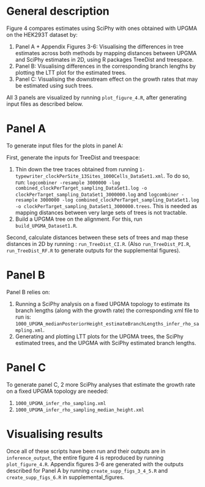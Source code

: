 

# General description

Figure 4 compares estimates using SciPhy with ones obtained with UPGMA on the HEK293T dataset by:

1) Panel A + Appendix Figures 3-6: Visualising the differences in tree estimates across both methods by mapping distances between UPGMA and SciPhy estimates in 2D, using R packages TreeDist and treespace. 
2) Panel B: Visualising differences in the corresponding branch lengths by plotting the LTT plot for the estimated trees.
3) Panel C: Visualising the downstream effect on the growth rates that may be estimated using such trees.

All 3 panels are visualized by running `plot_figure_4.R`, after generating input files as described below.

# Panel A 

To generate input files for the plots in panel A:

First, generate the inputs for TreeDist and treespace:

1) Thin down the tree traces obtained from running `1-typewriter_clockPerSite_13Sites_1000Cells_DataSet1.xml`. To do so, run: `logcombiner -resample 3000000 -log combined_clockPerTarget_sampling_DataSet1.log -o clockPerTarget_sampling_DataSet1_3000000.log` and `logcombiner -resample 3000000 -log combined_clockPerTarget_sampling_DataSet1.log -o clockPerTarget_sampling_DataSet1_3000000.trees`. This is needed as mapping distances between very large sets of trees is not tractable.
2) Build a UPGMA tree on the alignment. For this, run `build_UPGMA_Dataset1.R`. 

Second, calculate distances between these sets of trees and map these distances in 2D by running : `run_TreeDist_CI.R`. (Also `run_TreeDist_PI.R`, `run_TreeDist_RF.R` to generate outputs for the supplemental figures). 

# Panel B

Panel B relies on: 

1) Running a SciPhy analysis on a fixed UPGMA topology to estimate its branch lengths (along with the growth rate) the corresponding xml file to run is: `1000_UPGMA_medianPosteriorHeight_estimateBranchLengths_infer_rho_sampling.xml`. 
2) Generating and plotting LTT plots for the UPGMA trees, the SciPhy estimated trees, and the UPGMA with SciPhy estimated branch lengths.

# Panel C

To generate panel C, 2 more SciPhy analyses that estimate the growth rate on a fixed UPGMA topology are needed: 
1) `1000_UPGMA_infer_rho_sampling.xml`
2) `1000_UPGMA_infer_rho_sampling_median_height.xml`

# Visualising results

Once all of these scripts have been run and their outputs are in `inference_output`, the entire figure 4 is reproduced by running `plot_figure_4.R`. 
Appendix figures 3-6 are generated with the outputs described for Panel A by running `create_supp_figs_3_4_5.R` and `create_supp_figs_6.R` in supplemental_figures. 